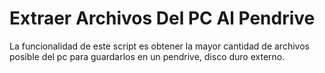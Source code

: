 # Extraer Archivos Del PC Al Pendrive

La funcionalidad de este script es obtener la mayor cantidad de archivos posible del pc para guardarlos en un pendrive, disco duro externo. 
